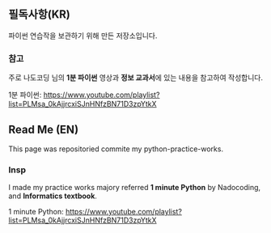 ## 필독사항(KR)

파이썬 연습작을 보관하기 위해 만든 저장소입니다.

### 참고

주로 나도코딩 님의 **1분 파이썬** 영상과 **정보 교과서**에 있는 내용을 참고하여 작성합니다.

1분 파이썬: https://www.youtube.com/playlist?list=PLMsa_0kAjjrcxiSJnHNfzBN71D3zpYtkX


## Read Me (EN)

This page was repositoried commite my python-practice-works.

### Insp

I made my practice works majory referred **1 minute Python** by Nadocoding, and **Informatics textbook**.

1 minute Python: https://www.youtube.com/playlist?list=PLMsa_0kAjjrcxiSJnHNfzBN71D3zpYtkX
